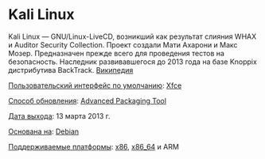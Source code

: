 # Kali Linux

Kali Linux — GNU/Linux-LiveCD, возникший как результат слияния WHAX и Auditor Security Collection. Проект создали Мати Ахарони и Макс Мозер. Предназначен прежде всего для проведения тестов на безопасность. Наследник развивавшегося до 2013 года на базе Knoppix дистрибутива BackTrack. [Википедия](https://ru.wikipedia.org/wiki/Kali_Linux)

[Пользовательский интерфейс по умолчанию](https://www.google.com/search?newwindow=1&sxsrf=ALeKk022VfWX8UuFCm1aAJOCeA06gV7rdw:1612794897760&q=kali+linux+%D0%BF%D0%BE%D0%BB%D1%8C%D0%B7%D0%BE%D0%B2%D0%B0%D1%82%D0%B5%D0%BB%D1%8C%D1%81%D0%BA%D0%B8%D0%B9+%D0%B8%D0%BD%D1%82%D0%B5%D1%80%D1%84%D0%B5%D0%B9%D1%81+%D0%BF%D0%BE+%D1%83%D0%BC%D0%BE%D0%BB%D1%87%D0%B0%D0%BD%D0%B8%D1%8E&stick=H4sIAAAAAAAAAOPgE-LSz9U3KCrISjIt1NLLKLfST87PyUlNLsnMz9Mvzk8rKU8sSrVKSU1LLM0pUSgtTi1SyMwrSS1KS0xOXcQalp2Yk6mQk5lXWqFwYf-FfRd2X-y5sB1Ib7qw4WLTha0g_sXGC7su7LiwUwFI7AUJXmy42AKU2nmxEaxH4WLzhT1gre0XNlzYe2HHxT4AYTFIRZcAAAA&sa=X&ved=2ahUKEwjAqeeXwdruAhWlxIsKHWMqCrYQ6BMoADATegQIHhAC): [Xfce](https://www.google.com/search?newwindow=1&sxsrf=ALeKk022VfWX8UuFCm1aAJOCeA06gV7rdw:1612794897760&q=Xfce&stick=H4sIAAAAAAAAAOPgE-LSz9U3KCrISjItVOIAsbMMzIu09DLKrfST83NyUpNLMvPz9Ivz00rKE4tSrVJS0xJLc0oUSotTixQy80pSi9ISk1MXsbJEpCWn7mBlBAAyLYa6UgAAAA&sa=X&ved=2ahUKEwjAqeeXwdruAhWlxIsKHWMqCrYQmxMoATATegQIHhAD)

[Способ обновления](https://www.google.com/search?newwindow=1&sxsrf=ALeKk022VfWX8UuFCm1aAJOCeA06gV7rdw:1612794897760&q=kali+linux+%D1%81%D0%BF%D0%BE%D1%81%D0%BE%D0%B1+%D0%BE%D0%B1%D0%BD%D0%BE%D0%B2%D0%BB%D0%B5%D0%BD%D0%B8%D1%8F&stick=H4sIAAAAAAAAAOPgE-LSz9U3KCrISjIt1FLNKLfST87PyUlNLsnMz9Mvzk8rKU8sSrUqLUhJLElVyE0tychPWcSqk52Yk6mQk5lXWqFwsfHC_gv7gOS-CxsVQMSFvUBy04XdF7YCWTsu9gMAkWeynGQAAAA&sa=X&ved=2ahUKEwjAqeeXwdruAhWlxIsKHWMqCrYQ6BMoADAUegQIHxAC): [Advanced Packaging Tool](https://www.google.com/search?newwindow=1&sxsrf=ALeKk022VfWX8UuFCm1aAJOCeA06gV7rdw:1612794897760&q=Advanced+Packaging+Tool&stick=H4sIAAAAAAAAAOPgE-LSz9U3KCrISjItVOIEsQ0t80yytVQzyq30k_NzclKTSzLz8_SL89NKyhOLUq1KC1ISS1IVclNLMvJTFrGKO6aUJeYlp6YoBCQmZyemZ-alK4Tk5-fsYGUEAKcGPHpdAAAA&sa=X&ved=2ahUKEwjAqeeXwdruAhWlxIsKHWMqCrYQmxMoATAUegQIHxAD)

[Дата выхода](https://www.google.com/search?newwindow=1&sxsrf=ALeKk022VfWX8UuFCm1aAJOCeA06gV7rdw:1612794897760&q=kali+linux+%D0%B4%D0%B0%D1%82%D0%B0+%D0%B2%D1%8B%D1%85%D0%BE%D0%B4%D0%B0&stick=H4sIAAAAAAAAAOPgE-LSz9U3KCrISjIt1FLOKLfST87PyUlNLsnMz9Mvzk8rKU8sSrVKLChITSxSSEksSV3EqpCdmJOpkJOZV1qhcGHLhQ0Xmy5sULiw6WL3xdYL-0ACAI_B1D5WAAAA&sa=X&ved=2ahUKEwjAqeeXwdruAhWlxIsKHWMqCrYQ6BMoADAVegQIHBAC): 13 марта 2013 г.

[Основана на](https://www.google.com/search?newwindow=1&sxsrf=ALeKk022VfWX8UuFCm1aAJOCeA06gV7rdw:1612794897760&q=kali+linux+%D0%BE%D1%81%D0%BD%D0%BE%D0%B2%D0%B0%D0%BD%D0%B0+%D0%BD%D0%B0&sa=X&ved=2ahUKEwjAqeeXwdruAhWlxIsKHWMqCrYQ6BMoADAXegQIGRAC): [Debian](https://www.google.com/search?newwindow=1&sxsrf=ALeKk022VfWX8UuFCm1aAJOCeA06gV7rdw:1612794897760&q=Debian&stick=H4sIAAAAAAAAAONgVuLQz9U3MLK0NFvEyuaSmpSZmAcAYgNc3RUAAAA&sa=X&ved=2ahUKEwjAqeeXwdruAhWlxIsKHWMqCrYQmxMoATAXegQIGRAD)

[Поддерживаемые платформы](https://www.google.com/search?newwindow=1&sxsrf=ALeKk022VfWX8UuFCm1aAJOCeA06gV7rdw:1612794897760&q=kali+linux+%D0%BF%D0%BE%D0%B4%D0%B4%D0%B5%D1%80%D0%B6%D0%B8%D0%B2%D0%B0%D0%B5%D0%BC%D1%8B%D0%B5+%D0%BF%D0%BB%D0%B0%D1%82%D1%84%D0%BE%D1%80%D0%BC%D1%8B&sa=X&ved=2ahUKEwjAqeeXwdruAhWlxIsKHWMqCrYQ6BMoADAYegQIFxAC): [x86](https://www.google.com/search?newwindow=1&sxsrf=ALeKk022VfWX8UuFCm1aAJOCeA06gV7rdw:1612794897760&q=x86&stick=H4sIAAAAAAAAAONgVuLQz9U3sDDPSFnEylxhYQYAGe3jrRIAAAA&sa=X&ved=2ahUKEwjAqeeXwdruAhWlxIsKHWMqCrYQmxMoATAYegQIFxAD), [x86\_64](https://www.google.com/search?newwindow=1&sxsrf=ALeKk022VfWX8UuFCm1aAJOCeA06gV7rdw:1612794897760&q=x86_64&stick=H4sIAAAAAAAAAONgVuLUz9U3MMxOya1cxMpWYWEWb2YCAEFf9BMWAAAA&sa=X&ved=2ahUKEwjAqeeXwdruAhWlxIsKHWMqCrYQmxMoAjAYegQIFxAE) и ARM

